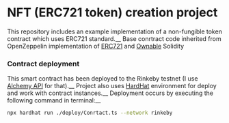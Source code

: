 # NFT (ERC721 token) creation project

This repository includes an example implementation of a non-fungible token contract which uses ERC721 standard.__
Base conrtract code inherited from OpenZeppelin implementation of [ERC721](https://github.com/OpenZeppelin/openzeppelin-contracts/blob/v4.7.2/contracts/token/ERC721/ERC721.sol) and [Ownable](https://github.com/OpenZeppelin/openzeppelin-contracts/blob/v4.7.2/contracts/access/Ownable.sol) Solidity 

### Contract deployment

This smart contract has been deployed to the Rinkeby testnet (I use [Alchemy API](https://dashboard.alchemyapi.io/) for that).__
Project also uses [HardHat](https://hardhat.org/) environment for deploy and work with contract instances.__
Deployment occurs by executing the following command in terminal:__

```bash
npx hardhat run ./deploy/Conrtact.ts --network rinkeby
```
